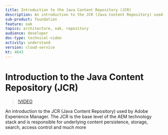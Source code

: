```yaml
---
title: Introduction to the Java Content Repository (JCR)
description: An introduction to the JCR (Java Content Repository) used by Adobe Experience Manager. The JCR is the base level of the AEM technology stack and is responsible for underlying content persistence, storage, search, access control and much more
sub-product: foundation
feature: oak
topics: architecture, oak, repository
audience: developer
doc-type: technical-video
activity: understand
version: cloud-service
kt: 4643
---
```


# Introduction to the Java Content Repository (JCR)

>[!VIDEO](https://video.tv.adobe.com/v/32030/?quality=12&learn=on)

An introduction to the JCR (Java Content Repository) used by Adobe Experience Manager. The JCR is the base level of the AEM technology stack and is responsible for underlying content persistence, storage, search, access control and much more
